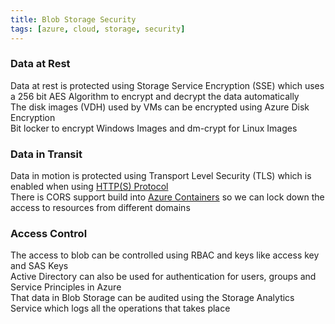 ```yaml
---
title: Blob Storage Security
tags: [azure, cloud, storage, security]
---
```


### Data at Rest

Data at rest is protected using Storage Service Encryption (SSE) which uses a 256 bit AES   Algorithm to encrypt and decrypt the data automatically  
The disk images (VDH) used by VMs can be encrypted using Azure Disk Encryption  
Bit locker to encrypt Windows Images and dm-crypt for Linux Images

### Data in Transit

Data in motion is protected using Transport Level Security (TLS) which is enabled when using [HTTP(S) Protocol](../../../Computer%20Networks/Layer-wise%20Concepts/Application%20Layer%20Protocols/HTTP(S)%20Protocol.md)  
There is CORS support build into [Azure Containers](Azure%20Containers.md) so we can lock down the access to resources from different domains

### Access Control

The access to blob can be controlled using RBAC and keys like access key and SAS Keys  
Active Directory can also be used for authentication for users, groups and Service Principles in Azure  
That data in Blob Storage can be audited using the Storage Analytics Service which logs all the operations that takes place